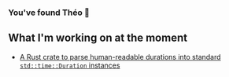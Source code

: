 ### You've found Théo 👋

## What I'm working on at the moment

- [A Rust crate to parse human-readable durations into standard `std::time::Duration` instances](https://github.com/oleiade/jackdauer)

<!--
**oleiade/oleiade** is a ✨ _special_ ✨ repository because its `README.md` (this file) appears on your GitHub profile.

Here are some ideas to get you started:

- 🔭 I’m currently working on ...
- 🌱 I’m currently learning ...
- 👯 I’m looking to collaborate on ...
- 🤔 I’m looking for help with ...
- 💬 Ask me about ...
- 📫 How to reach me: ...
- 😄 Pronouns: ...
- ⚡ Fun fact: ...
-->
